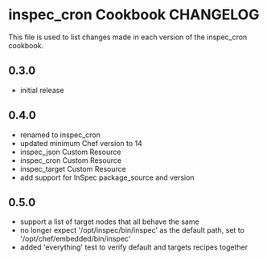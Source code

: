 # inspec_cron Cookbook CHANGELOG

This file is used to list changes made in each version of the inspec_cron cookbook.

## 0.3.0

- initial release

## 0.4.0

- renamed to inspec_cron
- updated minimum Chef version to 14
- inspec_json Custom Resource
- inspec_cron Custom Resource
- inspec_target Custom Resource
- add support for InSpec package_source and version

## 0.5.0

- support a list of target nodes that all behave the same
- no longer expect '/opt/inspec/bin/inspec' as the default path, set to '/opt/chef/embedded/bin/inspec'
- added 'everything' test to verify default and targets recipes together
